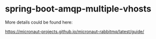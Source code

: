 # spring-boot-amqp-multiple-vhosts

More details could be found here:

https://micronaut-projects.github.io/micronaut-rabbitmq/latest/guide/
